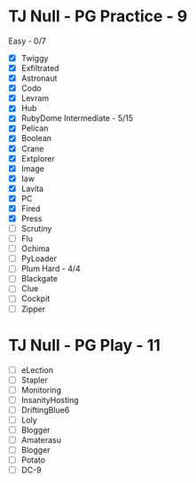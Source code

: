 # TJ Null - PG Practice - 9
Easy - 0/7
- [x] Twiggy
- [x] Exfiltrated
- [x] Astronaut
- [x] Codo
- [x] Levram
- [x] Hub
- [x] RubyDome
Intermediate - 5/15
- [x] Pelican
- [x] Boolean
- [x] Crane
- [x] Extplorer
- [x] Image
- [x] Iaw
- [x] Lavita
- [x] PC
- [x] Fired
- [x] Press
- [ ] Scrutiny
- [ ] Flu
- [ ] Ochima
- [ ] PyLoader
- [ ] Plum
Hard - 4/4
- [ ] Blackgate
- [ ] Clue
- [ ] Cockpit
- [ ] Zipper
# TJ Null - PG Play - 11
- [ ] eLection
- [ ] Stapler
- [ ] Monitoring
- [ ] InsanityHosting
- [ ] DriftingBlue6
- [ ] Loly
- [ ] Blogger
- [ ] Amaterasu
- [ ] Blogger
- [ ] Potato
- [ ] DC-9
